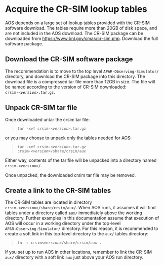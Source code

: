 # Acquire the CR-SIM lookup tables

AOS depends on a large set of lookup tables provided with the CR-SIM
software download.  The tables require more than 20GB of disk space,
and are not included in the AOS download.  The CR-SIM package can be
downloaded from <a href="https://www.bnl.gov/cmas/cr-sim.php">https://www.bnl.gov/cmas/cr-sim.php</a>.
Download the full software package.

## Download the CR-SIM software package

The recommendation is to move to the top level
<code></nobr>APAR-Observing-Simulator/</nobr></code> directory, and download the CR-SIM package
into this directory.  The download file is a compressed tar file more
than 12GB in size.  The file will be named according to the version of CR-SIM downloaded:  <code><nobr>crsim-<<i>version</i>>.tar.gz</nobr></code>.

## Unpack CR-SIM tar file

Once downloaded untar the crsim tar file:

> <code>tar -xvf crsim-<<i>version</i>>.tar.gz</code>

or you may choose to unpack only the tables needed for AOS:

> <code>tar -xvf crsim-<<i>version</i>>.tar.gz crsim-<<i>version</i>>/share/crsim/aux</code>

Either way, contents of the tar file will be unpacked into a directory named <code><nobr>crsim-<<i>version</i>>/</nobr></code>.

Once unpacked, the downloaded crsim tar file may be removed.

## Create a link to the CR-SIM tables

The CR-SIM tables are located in directory
<code><nobr>crsim-<<i>version</i>>/share/crsim/aux/</nobr></code>.
When AOS runs, it assumes it will find tables under a directory called <code>aux/</code> immediately
above the working directory.  Further examples in this documentation
assume that execution of AOS will occur in a working directory under
the top-level <code><nobr>APAR-Observing-Simulator/</nobr></code> directory.  For this reason,
it is recommended to create a soft link in this top-level directory to
the <code>aux/</code> tables directory:

> <code>ln -s crsim<<i>version</i>>/share/crsim/aux .</code>

If you set up to run AOS in other locations, remember to link the
CR-SIM <code>aux/</code> directory with a soft link <code>aux</code>
just above your AOS run directory.
